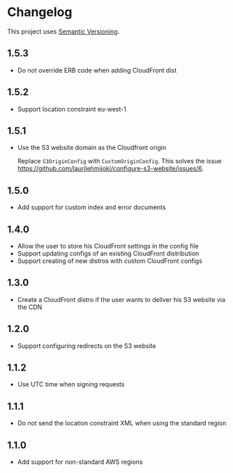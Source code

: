 # Changelog

This project uses [Semantic Versioning](http://semver.org).

## 1.5.3

* Do not override ERB code when adding CloudFront dist

## 1.5.2

* Support location constraint eu-west-1

## 1.5.1

* Use the S3 website domain as the Cloudfront origin

  Replace `S3OriginConfig` with `CustomOriginConfig`. This solves the issue
  https://github.com/laurilehmijoki/configure-s3-website/issues/6.

## 1.5.0

* Add support for custom index and error documents

## 1.4.0

* Allow the user to store his CloudFront settings in the config file
 * Support updating configs of an existing CloudFront distribution
 * Support creating of new distros with custom CloudFront configs

## 1.3.0

* Create a CloudFront distro if the user wants to deliver his S3 website via the
  CDN

## 1.2.0

* Support configuring redirects on the S3 website

## 1.1.2

* Use UTC time when signing requests

## 1.1.1

* Do not send the location constraint XML when using the standard region

## 1.1.0

* Add support for non-standard AWS regions
